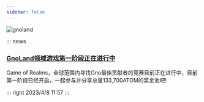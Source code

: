 ```yaml
---
sidebar: false
---
```


![gnoland](/gnoland.png)

::: news 
### [GnoLand领域游戏第一阶段正在进行中](./202304/gameofrealm_phase_one.md) 
Game of Realms，全球范围内寻找Gno最佳贡献者的竞赛目前正在进行中，目前第一阶段已经开启，一起参与并分享总量133,700ATOM的奖金池吧!

::: right
2023/4/8 11:57
:::

